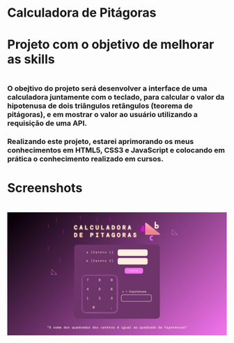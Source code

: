# Calculadora de Pitágoras
<h1>Projeto com o objetivo de melhorar as skills<h1>

<h3>O obejtivo do projeto será desenvolver a interface de uma calculadora
juntamente com o teclado, para calcular o valor da hipotenusa de dois triângulos
retângulos (teorema de pitágoras), e em mostrar o valor ao usuário utilizando a requisição de uma API.<h3>

<h3>Realizando este projeto, estarei aprimorando os meus conhecimentos em HTML5, CSS3 e JavaScript e colocando
em prática o conhecimento realizado em cursos.<h3>

<h1>Screenshots<h1>

<img src="Projeto Calculadora de Pitagoras\media\Screenshot_1.png">